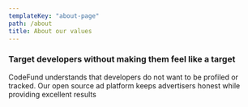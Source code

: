 ```yaml
---
templateKey: "about-page"
path: /about
title: About our values
---
```


### Target developers without making them feel like a target

CodeFund understands that developers do not want to be profiled or tracked.
Our open source ad platform keeps advertisers honest while providing excellent results

